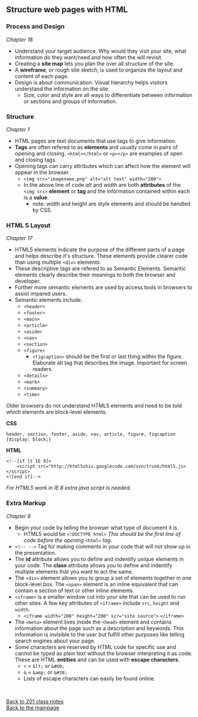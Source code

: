 ## Structure web pages with HTML

### Process and Design
*Chapter 18*

+ Understand your target audience.  Why would they visit your site, what information do they want/need and how often the will revisit.
+ Creating a **site map** lets you plan the over all structure of the site.
+ A **wireframe**, or rough site sketch, is used to organize the layout and content of each page.
+ Design is about communication.  Visual hierarchy helps visitors understand the information on the site.
    + Size, color and style are all ways to differentiate between information or sections and groups of information.

### Structure
*Chapter 1*

+ HTML pages are text documents that use tags to give information.
+ **Tags** are often refered to as **elements** and usually come in pairs of opening and closing. `<html></html>` or `<p></p>` are examples of open and closing tags.
+ Opening tags can carry attributes which can affect how the element will appear in the browser.
    + `<img src="imagename.png" alt="alt text" width="200">`
    + In the above line of code *alt* and *width* are both **attributes** of the `<img src>` **element** or **tag** and the information contained within each is a **value**.
        + note: width and height are style elements and should be handled by CSS.

### HTML 5 Layout
*Chapter 17*

+ HTML5 elements indicate the purpose of the different parts of a page and helps describe it's structure.  These elements provide clearer code than using multiple `<div>` elements. 
+ These descriptive tags are refered to as Semantic Elements.  Semantic elements clearly describe their meanings to both the browser and developer.
+ Further more semantic elements are used by access tools in browsers to assist impared users.
+ Semantic elements include:
    + `<header>`
    + `<footer>`
    + `<main>`
    + `<article>`
    + `<aside>`
    + `<nav>`
    + `<section>`
    + `<figure>`
        + `<figcaption>` should be the first or last thing within the figure.  Elaborate alt tag that describes the image.  Important for screen readers.
    + `<details>`
    + `<mark>`
    + `<summary>`
    + `<time>`

Older browsers do not understand HTML5 elements and need to be told which elements are block-level elements.

**CSS**
```
header, section, footer, aside, nav, article, figure, figcaption {display: block;}
```
**HTML**
```
<!--[if lt IE 9]>
    <script src="http://html5shiv.googlecode.com/svn/trunk/html5.js></script>
<![end if]-->
```

*For HTML5 work in IE 8 extra java script is needed.*

### Extra Markup
*Chapter 8*

+ Begin your code by telling the browser what type of document it is. 
    + HTML5 would be `<!DOCTYPE html>` *This should be the first line of code before the opening* `<html>` *tag*.
+ `<!-- -->` Tag for making comments in your code that will not show up in the presentation.
+ The **id** attribute allows you to define and indentify unique elements in your code.  The **class** attribute allows you to define and indentify multiple elements that you want to act the same.
+ The `<div>` element allows you to group a set of elements together in one block-level box.  The `<span>` element is an inline equivalent that can contain a section of text or other inline elements.
+ `<iframe>` is a smaller window cut into your site that can be used to run other sites.  A few key attributes of `<iframe>` include `src`, `height` and `width`.
    + `<iframe width="200" height="200" scr="site source">` `</iframe>`
+ The `<meta>` element lives inside the `<head>` element and contains information about the page such as a description and keywords.  This information is invisible to the user but fulfill other purposes like telling search engines about your page.
+ Some characters are reserved by HTML code for specific use and cannot be typed as plain text without the browser interpreting it as code.  These are HTML **entities** and can be used with **escape characters**.
    + `<` = `&lt;` or `&#60;`
    + `&` = `&amp;` or `&#38;`
    + Lists of escape characters can easily be found online.


<br>

[Back to 201 class notes](../201/class-201-01-notes.md)<br>
[Back to the mainpage](../README.md)

